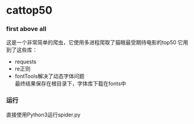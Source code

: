 # cattop50

### first above all
这是一个非常简单的爬虫，它使用多进程爬取了猫眼最受期待电影的top50
它用到了这些库：   
- requests    
- re正则   
- fontTools解决了动态字体问题    
最终结果保存在根目录下，字体库下载在fonts中
### 运行
直接使用Python3运行spider.py
